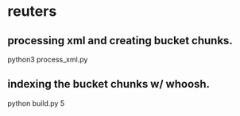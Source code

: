 # reuters

## processing xml and creating bucket chunks.

python3 process_xml.py

## indexing the bucket chunks w/ whoosh.
python build.py 5

